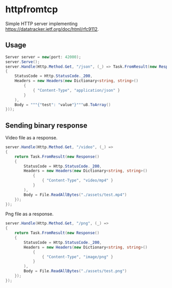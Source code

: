# httpfromtcp

Simple HTTP server implementing https://datatracker.ietf.org/doc/html/rfc9112.

## Usage
```C#
Server server = new(port: 42000);
server.Serve();
server.Handle(Http.Method.Get, "/json", (_) => Task.FromResult(new Response()
{
    StatusCode = Http.StatusCode._200,
    Headers = new Headers(new Dictionary<string, string>()
        {
            { "Content-Type", "application/json" }
        }
    ),
    Body = """{"test": "value"}"""u8.ToArray()
}));
```

## Sending binary response

Video file as a response.
```C#
server.Handle(Http.Method.Get, "/video", (_) =>
{
    return Task.FromResult(new Response()
    {
        StatusCode = Http.StatusCode._200,
        Headers = new Headers(new Dictionary<string, string>()
            {
                { "Content-Type", "video/mp4" }
            }
        ),
        Body = File.ReadAllBytes("./assets/test.mp4")
    });
});
```

Png file as a response.
```C#
server.Handle(Http.Method.Get, "/png", (_) =>
{
    return Task.FromResult(new Response()
    {
        StatusCode = Http.StatusCode._200,
        Headers = new Headers(new Dictionary<string, string>()
            {
                { "Content-Type", "image/png" }
            }
        ),
        Body = File.ReadAllBytes("./assets/test.png")
    });
});
```
